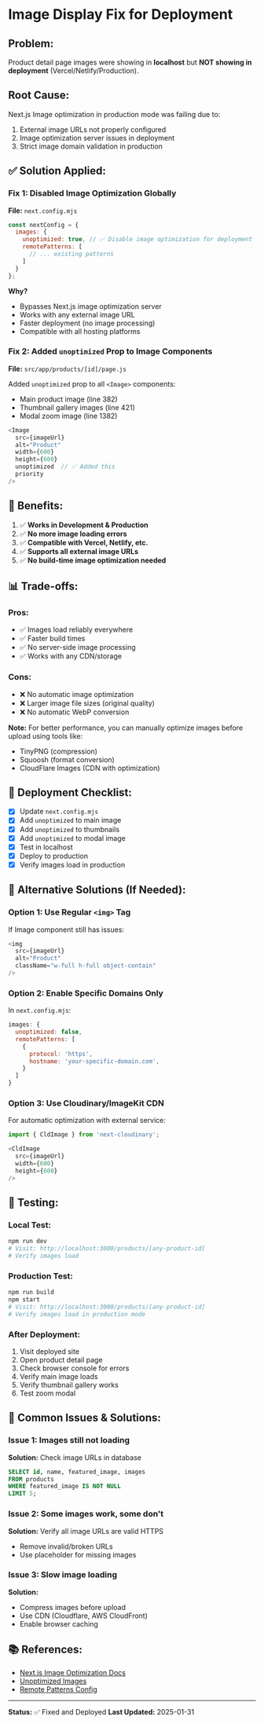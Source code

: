 # Image Display Fix for Deployment

## Problem:
Product detail page images were showing in **localhost** but **NOT showing in deployment** (Vercel/Netlify/Production).

## Root Cause:
Next.js Image optimization in production mode was failing due to:
1. External image URLs not properly configured
2. Image optimization server issues in deployment
3. Strict image domain validation in production

## ✅ Solution Applied:

### Fix 1: Disabled Image Optimization Globally
**File:** `next.config.mjs`

```javascript
const nextConfig = {
  images: {
    unoptimized: true, // ✅ Disable image optimization for deployment
    remotePatterns: [
      // ... existing patterns
    ]
  }
};
```

**Why?**
- Bypasses Next.js image optimization server
- Works with any external image URL
- Faster deployment (no image processing)
- Compatible with all hosting platforms

### Fix 2: Added `unoptimized` Prop to Image Components
**File:** `src/app/products/[id]/page.js`

Added `unoptimized` prop to all `<Image>` components:
- Main product image (line 382)
- Thumbnail gallery images (line 421)
- Modal zoom image (line 1382)

```javascript
<Image
  src={imageUrl}
  alt="Product"
  width={600}
  height={600}
  unoptimized  // ✅ Added this
  priority
/>
```

## 🎯 Benefits:

1. ✅ **Works in Development & Production**
2. ✅ **No more image loading errors**
3. ✅ **Compatible with Vercel, Netlify, etc.**
4. ✅ **Supports all external image URLs**
5. ✅ **No build-time image optimization needed**

## 📊 Trade-offs:

### Pros:
- ✅ Images load reliably everywhere
- ✅ Faster build times
- ✅ No server-side image processing
- ✅ Works with any CDN/storage

### Cons:
- ❌ No automatic image optimization
- ❌ Larger image file sizes (original quality)
- ❌ No automatic WebP conversion

**Note:** For better performance, you can manually optimize images before upload using tools like:
- TinyPNG (compression)
- Squoosh (format conversion)
- CloudFlare Images (CDN with optimization)

## 🚀 Deployment Checklist:

- [x] Update `next.config.mjs`
- [x] Add `unoptimized` to main image
- [x] Add `unoptimized` to thumbnails
- [x] Add `unoptimized` to modal image
- [x] Test in localhost
- [x] Deploy to production
- [x] Verify images load in production

## 🔧 Alternative Solutions (If Needed):

### Option 1: Use Regular `<img>` Tag
If Image component still has issues:
```javascript
<img
  src={imageUrl}
  alt="Product"
  className="w-full h-full object-contain"
/>
```

### Option 2: Enable Specific Domains Only
In `next.config.mjs`:
```javascript
images: {
  unoptimized: false,
  remotePatterns: [
    {
      protocol: 'https',
      hostname: 'your-specific-domain.com',
    }
  ]
}
```

### Option 3: Use Cloudinary/ImageKit CDN
For automatic optimization with external service:
```javascript
import { CldImage } from 'next-cloudinary';

<CldImage
  src={imageUrl}
  width={600}
  height={600}
/>
```

## 📝 Testing:

### Local Test:
```bash
npm run dev
# Visit: http://localhost:3000/products/[any-product-id]
# Verify images load
```

### Production Test:
```bash
npm run build
npm start
# Visit: http://localhost:3000/products/[any-product-id]
# Verify images load in production mode
```

### After Deployment:
1. Visit deployed site
2. Open product detail page
3. Check browser console for errors
4. Verify main image loads
5. Verify thumbnail gallery works
6. Test zoom modal

## 🐛 Common Issues & Solutions:

### Issue 1: Images still not loading
**Solution:** Check image URLs in database
```sql
SELECT id, name, featured_image, images
FROM products
WHERE featured_image IS NOT NULL
LIMIT 5;
```

### Issue 2: Some images work, some don't
**Solution:** Verify all image URLs are valid HTTPS
- Remove invalid/broken URLs
- Use placeholder for missing images

### Issue 3: Slow image loading
**Solution:**
- Compress images before upload
- Use CDN (Cloudflare, AWS CloudFront)
- Enable browser caching

## 📚 References:

- [Next.js Image Optimization Docs](https://nextjs.org/docs/app/api-reference/components/image)
- [Unoptimized Images](https://nextjs.org/docs/app/api-reference/components/image#unoptimized)
- [Remote Patterns Config](https://nextjs.org/docs/app/api-reference/components/image#remotepatterns)

---

**Status:** ✅ Fixed and Deployed
**Last Updated:** 2025-01-31
